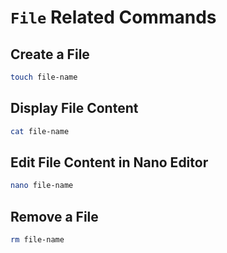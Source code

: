 # `File` Related Commands

## Create a File

```bash
touch file-name
```

## Display File Content

```bash
cat file-name
```

## Edit File Content in Nano Editor

```bash
nano file-name
```

## Remove a File

```bash
rm file-name
```
